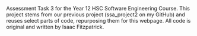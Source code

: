 Assessment Task 3 for the Year 12 HSC Software Engineering Course.
This project stems from our previous project (ssa_project2 on my GitHub) and reuses select parts of code, repurposing them for this webpage. 
All code is original and written by Isaac Fitzpatrick.
